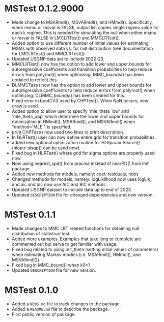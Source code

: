 # MSTest 0.1.2.9000
* Made change to MSARmdl(), MSVARmdl(), and HMmdl(). Specifically, when msmu or msvar is FALSE, output list copies single regime value for each k regime. This is needed for simulating the null when either msmu or msvar is FALSE in LMCLRTest() and MMCLRTest().
* Added option to use different number of initial values for estimating MSMs with observed data vs. for null distribution (see documentation for LMCLRTest() and MMCLRTest()).
* Updated USGNP data set to include 2022 Q3.
* MMCLRTest() now has the option to add lower and upper bounds for autoregressive coefficients and transition probabilities to help reduce errors from polyroot() when optimizing. MMC_bounds() has been updated to reflect this. 
* DLMMCTest() now has the option to add lower and upper bounds for autoregressive coefficients to help reduce errors from polyroot() when optimizing. DLMMC_bounds() has been created for this. 
* Fixed error in bootCV() used by CHPTest(). When NaN occurs, new draw is used. 
* Added option to allow user to specify 'mle_theta_low' and 'mle_theta_upp' which determine the lower and upper bounds for optimization in HMmdl(), MSARmdl(), and MSVARmdl() when "method='MLE'" is specified.
* print.CHPTest() now used two lines to print description.
* In HLRTest() user can now define entire grid for transition probabilities. 
* added new optional optimization routine for HLRparamSearch() (nloptr::slsqp() can be used now).
* Fixed bug in HLRTest() where grid for sigma options are properly used now. 
* Now using nearest_spd() from pracma instead of nearPD() from lmf package.
* Added new methods for models, namely: coef, residuals, nobs
* Changed methods for models, namely: logLiklihood now uses logLik, and aic and bic now use AIC and BIC methods.
* Updated USGNP dataset to include data up to end of 2023.  
* Updated `DESCRIPTION` file for changed dependencies and new version.

# MSTest 0.1.1

* Made changes to MMC LRT related functions for obtaining null distribution of statistical test.
* Added more examples. Examples that take long to complete are commented out but serve to get familiar with usage. 
* Fixed bug related to using init_theta (setting initial values of parameters) when estimating Markov models (i.e. MSARmdl(), HMmdl(), and MSVARmdl()). 
* Fixed bug in MMC_bound() when k0>1
* Updated `DESCRIPTION` file for new version.

# MSTest 0.1.0

* Added a `NEWS.md` file to track changes to the package.
* Added a `README.md` file to describe the package.
* First public version of package.
